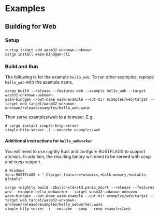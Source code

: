 # Examples

## Building for Web
### Setup
```
rustup target add wasm32-unknown-unknown
cargo install wasm-bindgen-cli
```

### Build and Run
The following is for the example `hello_web`. To run other examples, replace `hello_web` with the example name.
```
cargo build --release --features web --example hello_web --target wasm32-unknown-unknown
wasm-bindgen --out-name wasm-example --out-dir examples/web/target --target web target/wasm32-unknown-unknown/release/examples/hello_web.wasm
```

Then serve examples/web to a browser. E.g.
```
# cargo install simple-http-server
simple-http-server -i --nocache examples/web
```

#### Additional instructions for `hello_webworker`
You will need to use nightly Rust and confgure RUSTFLAGS to support atomics. In addition, the
resulting binary will need to be served with coop and coep support.
```
# Windows
$env:RUSTFLAGS = "-Ctarget-feature=+atomics,+bulk-memory,+mutable-globals"
```

```
cargo +nightly build -Zbuild-std=std,panic_abort --release --features web --example hello_webworker --target wasm32-unknown-unknown
wasm-bindgen --out-name wasm-example --out-dir examples/web/target --target web target/wasm32-unknown-unknown/release/examples/hello_webworker.wasm
simple-http-server -i --nocache --coop --coep examples/web
```